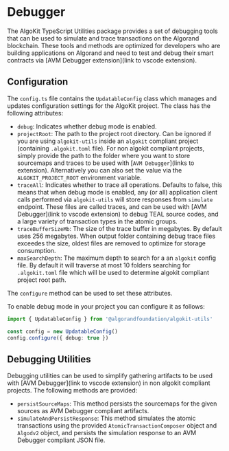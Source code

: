 # Debugger

The AlgoKit TypeScript Utilities package provides a set of debugging tools that can be used to simulate and trace transactions on the Algorand blockchain. These tools and methods are optimized for developers who are building applications on Algorand and need to test and debug their smart contracts via [AVM Debugger extension](link to vscode extension).

## Configuration

The `config.ts` file contains the `UpdatableConfig` class which manages and updates configuration settings for the AlgoKit project. The class has the following attributes:

- `debug`: Indicates whether debug mode is enabled.
- `projectRoot`: The path to the project root directory. Can be ignored if you are using `algokit-utils` inside an `algokit` compliant project (containing `.algokit.toml` file). For non algokit compliant projects, simply provide the path to the folder where you want to store sourcemaps and traces to be used with [`AVM Debugger`](links to extension). Alternatively you can also set the value via the `ALGOKIT_PROJECT_ROOT` environment variable.
- `traceAll`: Indicates whether to trace all operations. Defaults to false, this means that when debug mode is enabled, any (or all) application client calls performed via `algokit-utils` will store responses from `simulate` endpoint. These files are called traces, and can be used with [AVM Debugger](link to vscode extension) to debug TEAL source codes, and a large variety of transaction types in the atomic groups.
- `traceBufferSizeMb`: The size of the trace buffer in megabytes. By default uses 256 megabytes. When output folder containing debug trace files exceedes the size, oldest files are removed to optimize for storage consumption.
- `maxSearchDepth`: The maximum depth to search for a an `algokit` config file. By default it will traverse at most 10 folders searching for `.algokit.toml` file which will be used to determine algokit compliant project root path.

The `configure` method can be used to set these attributes.

To enable debug mode in your project you can configure it as follows:

```ts
import { UpdatableConfig } from '@algorandfoundation/algokit-utils'

const config = new UpdatableConfig()
config.configure({ debug: true })
```

## Debugging Utilities

Debugging utilities can be used to simplify gathering artifacts to be used with [AVM Debugger](link to vscode extension) in non algokit compliant projects. The following methods are provided:

- `persistSourceMaps`: This method persists the sourcemaps for the given sources as AVM Debugger compliant artifacts.
- `simulateAndPersistResponse`: This method simulates the atomic transactions using the provided `AtomicTransactionComposer` object and `Algodv2` object, and persists the simulation response to an AVM Debugger compliant JSON file.
